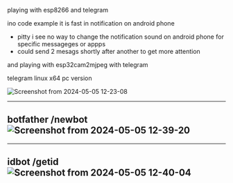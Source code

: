 playing with esp8266 and telegram

ino code example it is fast in notification on android phone
- pitty i see no way to change the notification sound on android phone  for specific messageges or appps
- could send 2 mesags shortly after another to get more attention

and playing with esp32cam2mjpeg with telegram


telegram linux x64 pc version

![Screenshot from 2024-05-05 12-23-08](https://github.com/ldijkman/async-esp-fs-webserver/assets/45427770/f3ab996c-5f35-4ee6-bbbf-d4fd86c08e89)

---
botfather /newbot
![Screenshot from 2024-05-05 12-39-20](https://github.com/ldijkman/async-esp-fs-webserver/assets/45427770/f5aeabde-1510-48ae-ab46-2d2c2375da97)
-

---
idbot /getid
![Screenshot from 2024-05-05 12-40-04](https://github.com/ldijkman/async-esp-fs-webserver/assets/45427770/73c1c687-5d3c-4416-afb3-161e8c059053)
-
